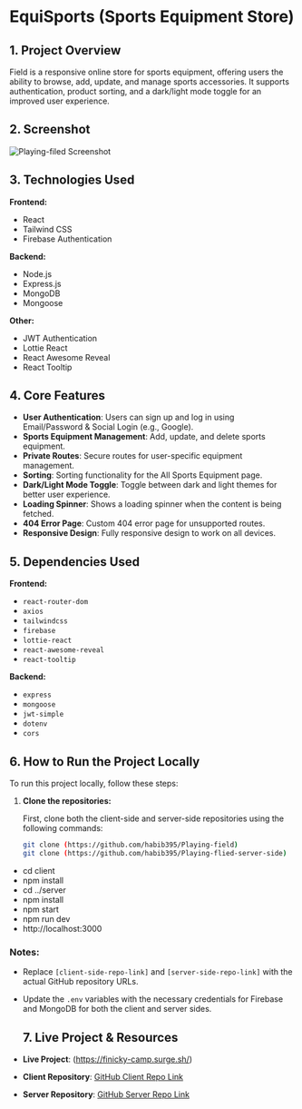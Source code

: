 # EquiSports (Sports Equipment Store)

## 1. Project Overview

Field is a responsive online store for sports equipment, offering users the ability to browse, add, update, and manage sports accessories. It supports authentication, product sorting, and a dark/light mode toggle for an improved user experience.

## 2. Screenshot

![Playing-filed Screenshot](https://i.ibb.co.com/21JbYkFc/1.png)

## 3. Technologies Used

**Frontend:**
- React
- Tailwind CSS
- Firebase Authentication

**Backend:**
- Node.js
- Express.js
- MongoDB
- Mongoose

**Other:**
- JWT Authentication
- Lottie React
- React Awesome Reveal
- React Tooltip

## 4. Core Features

- **User Authentication**: Users can sign up and log in using Email/Password & Social Login (e.g., Google).
- **Sports Equipment Management**: Add, update, and delete sports equipment.
- **Private Routes**: Secure routes for user-specific equipment management.
- **Sorting**: Sorting functionality for the All Sports Equipment page.
- **Dark/Light Mode Toggle**: Toggle between dark and light themes for better user experience.
- **Loading Spinner**: Shows a loading spinner when the content is being fetched.
- **404 Error Page**: Custom 404 error page for unsupported routes.
- **Responsive Design**: Fully responsive design to work on all devices.

## 5. Dependencies Used

**Frontend:**
- `react-router-dom`
- `axios`
- `tailwindcss`
- `firebase`
- `lottie-react`
- `react-awesome-reveal`
- `react-tooltip`

**Backend:**
- `express`
- `mongoose`
- `jwt-simple`
- `dotenv`
- `cors`
## 6. How to Run the Project Locally

To run this project locally, follow these steps:

1. **Clone the repositories:**

   First, clone both the client-side and server-side repositories using the following commands:

   ```bash
   git clone (https://github.com/habib395/Playing-field)
   git clone (https://github.com/habib395/Playing-flied-server-side)

- cd client
- npm install
- cd ../server
- npm install
- npm start
- npm run dev
- http://localhost:3000
### Notes:
- Replace `[client-side-repo-link]` and `[server-side-repo-link]` with the actual GitHub repository URLs.
- Update the `.env` variables with the necessary credentials for Firebase and MongoDB for both the client and server sides.


   ## 7. Live Project & Resources

- **Live Project**: (https://finicky-camp.surge.sh/)  
- **Client Repository**: [GitHub Client Repo Link](https://github.com/habib395/Playing-field)
- **Server Repository**: [GitHub Server Repo Link](https://github.com/habib395/Playing-flied-server-side)  

